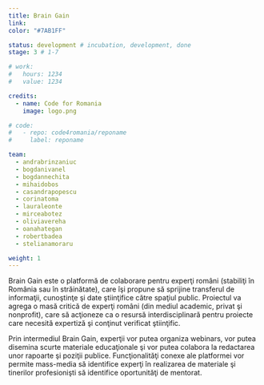```yaml
---
title: Brain Gain
link: 
color: "#7AB1FF"

status: development # incubation, development, done
stage: 3 # 1-7

# work:
#   hours: 1234
#   value: 1234

credits:
  - name: Code for Romania
    image: logo.png

# code:
#   - repo: code4romania/reponame
#     label: reponame

team:
  - andrabrinzaniuc
  - bogdanivanel
  - bogdannechita
  - mihaidobos
  - casandrapopescu
  - corinatoma
  - lauraleonte
  - mirceabotez
  - oliviavereha
  - oanahategan
  - robertbadea
  - stelianamoraru

weight: 1
---
```

Brain Gain este o platformă de colaborare pentru experţi români (stabiliţi în România sau în străinătate), care îşi propune să sprijine transferul de informaţii, cunoştinţe şi date ştiinţifice către spaţiul public. Proiectul va agrega o masă critică de experţi români (din mediul academic, privat şi nonprofit), care să acţioneze ca o resursă interdisciplinară pentru proiecte care necesită expertiză şi conţinut verificat ştiinţific.

Prin intermediul Brain Gain, experţii vor putea organiza webinars, vor putea disemina scurte materiale educaţionale şi vor putea colabora la redactarea unor rapoarte şi poziţii publice. Funcţionalităţi conexe ale platformei vor permite mass-media să identifice experţi în realizarea de materiale şi tinerilor profesionişti să identifice oportunităţi de mentorat.
